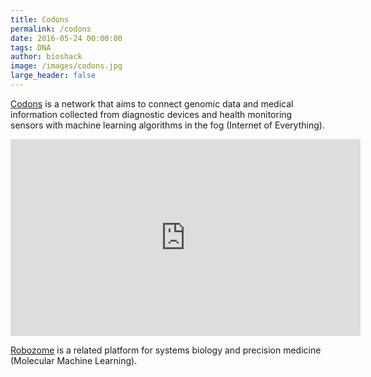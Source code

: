 ```yaml
---
title: Codons
permalink: /codons
date: 2016-05-24 00:00:00
tags: DNA
author: bioshack
image: /images/codons.jpg
large_header: false
---
```


<a href="http://github.com/codons" target="_blank">Codons</a> is a network that aims to connect genomic data and medical information collected from diagnostic devices and health monitoring sensors with machine learning algorithms in the fog (Internet of Everything).

<p><div class="video-container"><iframe width="560" height="315" src="https://www.youtube.com/embed/s6rJLXq1Re0" frameborder="0" allowfullscreen></iframe></div></p>

<a href="http://github.com/robozome" target="_blank">Robozome</a> is a related platform for systems biology and precision medicine (Molecular Machine Learning).